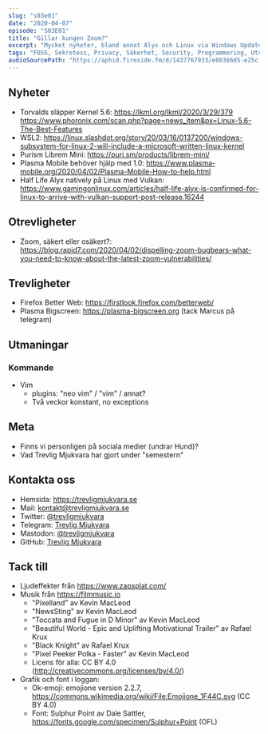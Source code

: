 ```yaml
---
slug: "s03e01"
date: "2020-04-07"
episode: "S03E01"
title: "Gillar kungen Zoom?"
excerpt: "Mycket nyheter, bland annat Alyx och Linux via Windows Update. Vi zoomar in lite på Zoom, önskar en hållbar webb och har en krånglig utmaning framför oss."
tags: "FOSS, Sekretess, Privacy, Säkerhet, Security, Programmering, Utveckling, RaspberryPi, PinePhone, Technology, Linux, Open Source, WSL, Purism, Librem, Plasma, KDE Plasma, Half Life, Alyx, Zoom, Firefox, Vim"
audioSourcePath: "https://aphid.fireside.fm/d/1437767933/e86366d5-e25c-4aab-9a13-33b7144ac160/d18817a2-0d30-46b2-8cd0-99955e2650bb.mp3"
---
```


## Nyheter
- Torvalds släpper Kernel 5.6: https://lkml.org/lkml/2020/3/29/379 https://www.phoronix.com/scan.php?page=news_item&px=Linux-5.6-The-Best-Features
- WSL2: https://linux.slashdot.org/story/20/03/16/0137200/windows-subsystem-for-linux-2-will-include-a-microsoft-written-linux-kernel
- Purism Librem Mini: https://puri.sm/products/librem-mini/
- Plasma Mobile behöver hjälp med 1.0: https://www.plasma-mobile.org/2020/04/02/Plasma-Mobile-How-to-help.html
- Half Life Alyx natively på Linux med Vulkan: https://www.gamingonlinux.com/articles/half-life-alyx-is-confirmed-for-linux-to-arrive-with-vulkan-support-post-release.16244

## Otrevligheter
- Zoom, säkert eller osäkert?: https://blog.rapid7.com/2020/04/02/dispelling-zoom-bugbears-what-you-need-to-know-about-the-latest-zoom-vulnerabilities/

## Trevligheter
- Firefox Better Web: https://firstlook.firefox.com/betterweb/
- Plasma Bigscreen: https://plasma-bigscreen.org (tack Marcus på telegram)

## Utmaningar
### Kommande
- Vim
  - plugins: "neo vim" / "vim" / annat?
  - Två veckor konstant, no exceptions

## Meta
- Finns vi personligen på sociala medier (undrar Hund)?
- Vad Trevlig Mjukvara har gjort under "semestern"

## Kontakta oss
- Hemsida: https://trevligmjukvara.se
- Mail: kontakt@trevligmjukvara.se
- Twitter: [@trevligmjukvara](https://twitter.com/trevligmjukvara)
- Telegram: [Trevlig Mjukvara](https://t.me/trevligmjukvara)
- Mastodon: [@trevligmjukvara](https://mastodon.linuxkompis.se/@trevligmjukvara)
- GitHub: [Trevlig Mjukvara](https://github.com/trevligmjukvara)

## Tack till
- Ljudeffekter från https://www.zapsplat.com/
- Musik från https://filmmusic.io
  - "Pixelland" av Kevin MacLeod
  - "NewsSting" av Kevin MacLeod
  - "Toccata and Fugue in D Minor" av Kevin MacLeod
  - "Beautiful World - Epic and Uplifting Motivational Trailer" av Rafael Krux
  - "Black Knight" av Rafael Krux
  - "Pixel Peeker Polka - Faster" av Kevin MacLeod
  - Licens för alla: CC BY 4.0 (http://creativecommons.org/licenses/by/4.0/)
- Grafik och font i loggan:
  - Ok-emoji: emojione version 2.2.7, https://commons.wikimedia.org/wiki/File:Emojione_1F44C.svg (CC BY 4.0)
  - Font: Sulphur Point av Dale Sattler, https://fonts.google.com/specimen/Sulphur+Point (OFL)
  